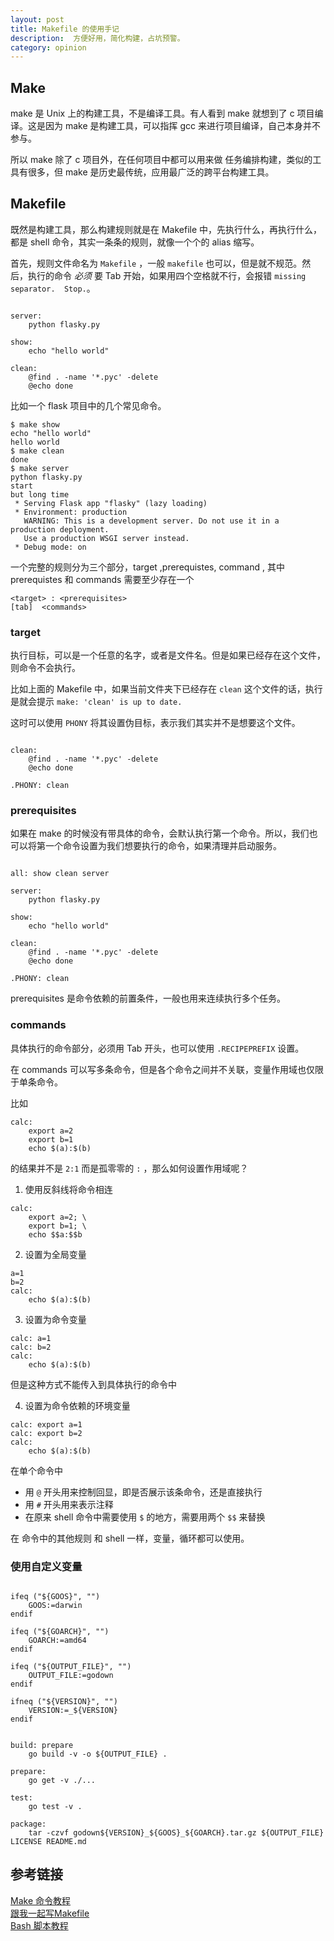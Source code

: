 ```yaml
---
layout: post
title: Makefile 的使用手记
description:  方便好用，简化构建，占坑预警。
category: opinion
---
```


## Make

make 是 Unix 上的构建工具，不是编译工具。有人看到 make 就想到了 c 项目编译。这是因为 make 是构建工具，可以指挥 gcc 来进行项目编译，自己本身并不参与。

所以 make 除了 c 项目外，在任何项目中都可以用来做 任务编排构建，类似的工具有很多，但 make 是历史最传统，应用最广泛的跨平台构建工具。

## Makefile

既然是构建工具，那么构建规则就是在 Makefile 中，先执行什么，再执行什么，都是 shell 命令，其实一条条的规则，就像一个个的 alias 缩写。


首先，规则文件命名为 `Makefile` ，一般 `makefile` 也可以，但是就不规范。然后，执行的命令 *必须* 要 Tab 开始，如果用四个空格就不行，会报错 `missing separator.  Stop.`。

```

server:
	python flasky.py

show:
	echo "hello world"

clean:
	@find . -name '*.pyc' -delete
	@echo done

```

比如一个 flask 项目中的几个常见命令。

```
$ make show
echo "hello world"
hello world
$ make clean
done
$ make server
python flasky.py
start
but long time
 * Serving Flask app "flasky" (lazy loading)
 * Environment: production
   WARNING: This is a development server. Do not use it in a production deployment.
   Use a production WSGI server instead.
 * Debug mode: on
```


一个完整的规则分为三个部分，target ,prerequistes, command , 其中 prerequistes 和 commands 需要至少存在一个

```
<target> : <prerequisites> 
[tab]  <commands>
```

### target

执行目标，可以是一个任意的名字，或者是文件名。但是如果已经存在这个文件，则命令不会执行。

比如上面的 Makefile 中，如果当前文件夹下已经存在 `clean` 这个文件的话，执行是就会提示 `make: 'clean' is up to date.`

这时可以使用 `PHONY` 将其设置伪目标，表示我们其实并不是想要这个文件。


```

clean:
	@find . -name '*.pyc' -delete
	@echo done

.PHONY: clean

```

### prerequisites

如果在 make 的时候没有带具体的命令，会默认执行第一个命令。所以，我们也可以将第一个命令设置为我们想要执行的命令，如果清理并启动服务。

```

all: show clean server

server:
	python flasky.py

show:
	echo "hello world"

clean:
	@find . -name '*.pyc' -delete
	@echo done

.PHONY: clean

```

prerequisites 是命令依赖的前置条件，一般也用来连续执行多个任务。

### commands

具体执行的命令部分，必须用 Tab 开头，也可以使用 `.RECIPEPREFIX` 设置。

在 commands 可以写多条命令，但是各个命令之间并不关联，变量作用域也仅限于单条命令。

比如

```
calc:
	export a=2
	export b=1
	echo $(a):$(b)

```

的结果并不是 `2:1` 而是孤零零的 `:` ，那么如何设置作用域呢？

1. 使用反斜线将命令相连

```
calc:
	export a=2; \
	export b=1; \
	echo $$a:$$b
```

2. 设置为全局变量

```
a=1
b=2
calc:
	echo $(a):$(b)
```

3. 设置为命令变量

```
calc: a=1
calc: b=2
calc:
	echo $(a):$(b)
```

但是这种方式不能传入到具体执行的命令中

4. 设置为命令依赖的环境变量

```
calc: export a=1
calc: export b=2
calc:
	echo $(a):$(b)
```

在单个命令中
- 用 `@` 开头用来控制回显，即是否展示该条命令，还是直接执行
- 用 `#` 开头用来表示注释
- 在原来 shell 命令中需要使用 `$` 的地方，需要用两个 `$$` 来替换

在 命令中的其他规则 和 shell 一样，变量，循环都可以使用。

### 使用自定义变量

```

ifeq ("${GOOS}", "")
	GOOS:=darwin
endif

ifeq ("${GOARCH}", "")
	GOARCH:=amd64
endif

ifeq ("${OUTPUT_FILE}", "")
	OUTPUT_FILE:=godown
endif

ifneq ("${VERSION}", "")
	VERSION:=_${VERSION}
endif


build: prepare
	go build -v -o ${OUTPUT_FILE} .

prepare:
	go get -v ./...

test:
	go test -v .

package:
	tar -czvf godown${VERSION}_${GOOS}_${GOARCH}.tar.gz ${OUTPUT_FILE} LICENSE README.md

```

## 参考链接

[Make 命令教程](https://www.ruanyifeng.com/blog/2015/02/make.html) <br>
[跟我一起写Makefile](https://seisman.github.io/how-to-write-makefile/overview.html) <br>
[Bash 脚本教程](https://wangdoc.com/bash/)
